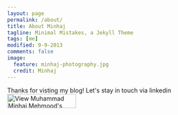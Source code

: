 ```yaml
---
layout: page
permalink: /about/
title: About Minhaj
tagline: Minimal Mistakes, a Jekyll Theme
tags: [me]
modified: 9-9-2013
comments: false
image:
  feature: minhaj-photography.jpg
  credit: Minhaj
---
```


Thanks for visting my blog! Let's stay in touch via linkedin <a href="https://ae.linkedin.com/pub/muhammad-minhaj-mehmood/7/53/5a2"><img src="https://static.licdn.com/scds/common/u/img/webpromo/btn_viewmy_160x33.png" width="160" height="33" border="0" alt="View Muhammad Minhaj Mehmood's profile on LinkedIn"></a>
